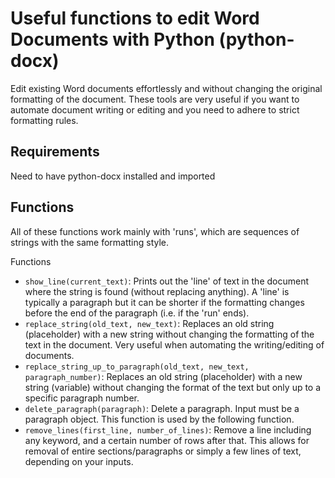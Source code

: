 # Useful functions to edit Word Documents with Python (python-docx)

Edit existing Word documents effortlessly and without changing the original formatting of the document. These tools are very useful if you want to automate document writing or editing and you need to adhere to strict formatting rules.

## Requirements

Need to have python-docx installed and imported

## Functions

All of these functions work mainly with 'runs', which are sequences of strings with the same formatting style.

Functions
- `show_line(current_text)`: Prints out the 'line' of text in the document where the string is found (without replacing anything). A 'line' is typically a paragraph but it can be shorter if the formatting changes before the end of the paragraph (i.e. if the 'run' ends).
- `replace_string(old_text, new_text)`: Replaces an old string (placeholder) with a new string without changing the formatting of the text in the document. Very useful when automating the writing/editing of documents.
- `replace_string_up_to_paragraph(old_text, new_text, paragraph_number)`: Replaces an old string (placeholder) with a new string (variable) without changing the format of the text
    but only up to a specific paragraph number.
- `delete_paragraph(paragraph)`: Delete a paragraph. Input must be a paragraph object. This function is used by the following function.
- `remove_lines(first_line, number_of_lines)`: Remove a line including any keyword, and a certain number of rows after that. This allows for removal of entire sections/paragraphs or simply a few lines of text, depending on your inputs.

